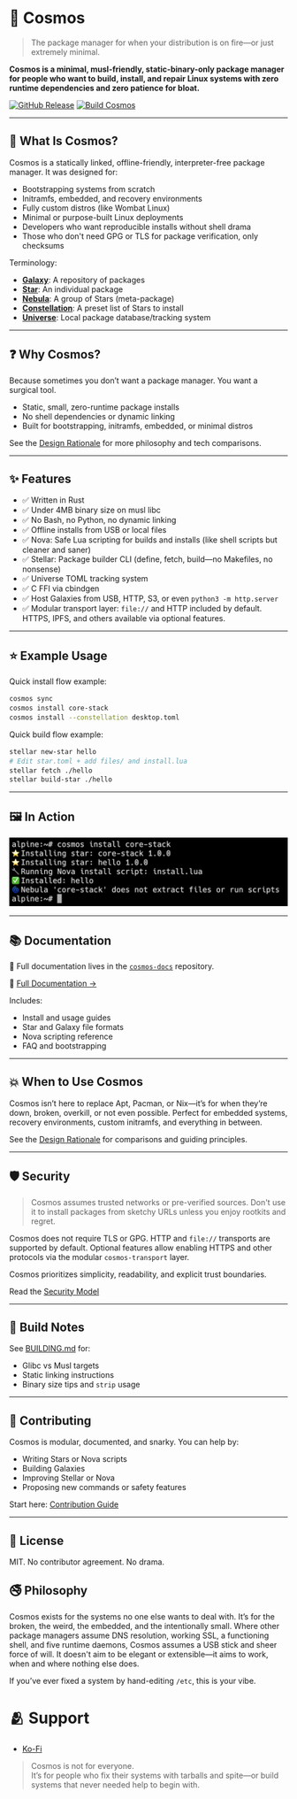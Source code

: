 # 🌌 Cosmos

> The package manager for when your distribution is on fire—or just extremely minimal.

**Cosmos is a minimal, musl-friendly, static-binary-only package manager for people who want to build, install, and repair Linux systems with zero runtime dependencies and zero patience for bloat.**

[![GitHub Release](https://img.shields.io/github/v/release/cosmospkg/cosmos)](https://github.com/cosmospkg/cosmos/releases/latest) [![Build Cosmos](https://github.com/cosmospkg/cosmos/actions/workflows/build.yml/badge.svg)](https://github.com/cosmospkg/cosmos/actions/workflows/build.yml)

---

## 🧠 What Is Cosmos?

Cosmos is a statically linked, offline-friendly, interpreter-free package manager. It was designed for:

- Bootstrapping systems from scratch
- Initramfs, embedded, and recovery environments
- Fully custom distros (like Wombat Linux)
- Minimal or purpose-built Linux deployments
- Developers who want reproducible installs without shell drama
- Those who don't need GPG or TLS for package verification, only checksums

Terminology:

- [**Galaxy**](https://docs.cosmos-pkg.org/18-Galaxies): A repository of packages
- [**Star**](https://docs.cosmos-pkg.org/21-Contribution-Guide-for-Maintainers): An individual package
- [**Nebula**](https://docs.cosmos-pkg.org/04-Nebula-vs-Constellation/#what-is-a-nebula): A group of Stars (meta-package)
- [**Constellation**](https://docs.cosmos-pkg.org/04-Nebula-vs-Constellation/#what-is-a-constellation): A preset list of Stars to install
- [**Universe**](https://docs.cosmos-pkg.org/03-File-Formats/#universetoml): Local package database/tracking system

---

## ❓ Why Cosmos?

Because sometimes you don’t want a package manager. You want a surgical tool.

- Static, small, zero-runtime package installs
- No shell dependencies or dynamic linking
- Built for bootstrapping, initramfs, embedded, or minimal distros

See the [Design Rationale](https://github.com/cosmospkg/cosmos-docs/blob/main/docs/14-Design-Rationale.md) for more philosophy and tech comparisons.

---

## ✨ Features

- ✅ Written in Rust
- ✅ Under 4MB binary size on musl libc
- ✅ No Bash, no Python, no dynamic linking
- ✅ Offline installs from USB or local files
- ✅ Nova: Safe Lua scripting for builds and installs (like shell scripts but cleaner and saner)
- ✅ Stellar: Package builder CLI (define, fetch, build—no Makefiles, no nonsense)
- ✅ Universe TOML tracking system
- ✅ C FFI via cbindgen
- ✅ Host Galaxies from USB, HTTP, S3, or even `python3 -m http.server`
- ✅ Modular transport layer: `file://` and HTTP included by default. HTTPS, IPFS, and others available via optional features.

---

## ⭐ Example Usage
Quick install flow example:
```bash
cosmos sync
cosmos install core-stack
cosmos install --constellation desktop.toml
```

Quick build flow example:
```bash
stellar new-star hello
# Edit star.toml + add files/ and install.lua
stellar fetch ./hello
stellar build-star ./hello
```

---

## 🖼️ In Action

![screenshot of cosmos installing packages with cosmic flair](./assets/in-action.png)

---

## 📚 Documentation

📖 Full documentation lives in the [`cosmos-docs`](https://github.com/cosmospkg/cosmos-docs/tree/main/docs/) repository.

📖 [Full Documentation →](https://docs.cosmos-pkg.org)

Includes:
- Install and usage guides
- Star and Galaxy file formats
- Nova scripting reference
- FAQ and bootstrapping

---

## 💥 When to Use Cosmos

Cosmos isn’t here to replace Apt, Pacman, or Nix—it’s for when they’re down, broken, overkill, or not even possible.
Perfect for embedded systems, recovery environments, custom initramfs, and everything in between.

See the [Design Rationale](https://github.com/cosmospkg/cosmos-docs/blob/main/docs/14-Design-Rationale.md) for comparisons and guiding principles.

---

## 🛡️ Security
> Cosmos assumes trusted networks or pre-verified sources. Don't use it to install packages from sketchy URLs unless you enjoy rootkits and regret.

Cosmos does not require TLS or GPG. HTTP and `file://` transports are supported by default.
Optional features allow enabling HTTPS and other protocols via the modular `cosmos-transport` layer.

Cosmos prioritizes simplicity, readability, and explicit trust boundaries.

Read the [Security Model](https://github.com/cosmospkg/cosmos-docs/tree/main/docs/14-Security.md)

---

## 🧪 Build Notes

See [BUILDING.md](./BUILDING.md) for:
- Glibc vs Musl targets
- Static linking instructions
- Binary size tips and `strip` usage

---

## 🤝 Contributing

Cosmos is modular, documented, and snarky.
You can help by:

- Writing Stars or Nova scripts
- Building Galaxies
- Improving Stellar or Nova
- Proposing new commands or safety features

Start here: [Contribution Guide](https://github.com/cosmospkg/cosmos-docs/tree/main/docs/20-Cosmos-Contribution.md)

---

## 🏮 License

MIT. No contributor agreement. No drama.

## 🚭️ Philosophy
Cosmos exists for the systems no one else wants to deal with. It’s for the broken, the weird, the embedded, and the intentionally small. Where other package managers assume DNS resolution, working SSL, a functioning shell, and five runtime daemons, Cosmos assumes a USB stick and sheer force of will. It doesn't aim to be elegant or extensible—it aims to work, when and where nothing else does.

If you’ve ever fixed a system by hand-editing `/etc`, this is your vibe.

# 🫂 Support
- [Ko-Fi](https://ko-fi.com/afroraydude)

> Cosmos is not for everyone.  
> It’s for people who fix their systems with tarballs and spite—or build systems that never needed help to begin with.
> 
